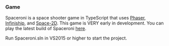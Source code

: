 ### Game ###

Spaceroni is a space shooter game in TypeScript that uses [Phaser](http://phaser.io/), [Infiniship](https://github.com/yuigoto/infiniship), and [Space-2D](https://github.com/wwwtyro/space-2d). This game is VERY early in development. You can play the latest build of Spaceroni [here](http://spaceroni.tk).

Run Spaceroni.sln in VS2015 or higher to start the project.
